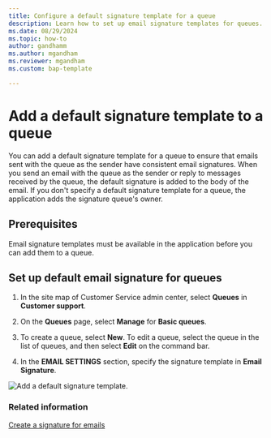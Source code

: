 ```yaml
---
title: Configure a default signature template for a queue 
description: Learn how to set up email signature templates for queues.
ms.date: 08/29/2024
ms.topic: how-to
author: gandhamm
ms.author: mgandham
ms.reviewer: mgandham
ms.custom: bap-template

---
```


# Add a default signature template to a queue

You can add a default signature template for a queue to ensure that emails sent with the queue as the sender have consistent email signatures. When you send an email with the queue as the sender or reply to messages received by the queue, the default signature is added to the body of the email. If you don't specify a default signature template for a queue, the application adds the signature queue's owner.

## Prerequisites

Email signature templates must be available in the application before you can add them to a queue.

## Set up default email signature for queues


1. In the site map of Customer Service admin center, select **Queues** in **Customer support**.
    
1. On the **Queues** page, select **Manage** for **Basic queues**.

2. To create a queue, select **New**. To edit a queue, select the queue in the list of queues, and then select **Edit** on the command bar.  
1. In the **EMAIL SETTINGS** section, specify the signature template in  **Email Signature**.

 ![Add a default signature template.](../media/email-sig-temp-queue.png "Add a default signature template to a queue")

### Related information  

[Create a signature for emails](/power-apps/user/email-signature)  
